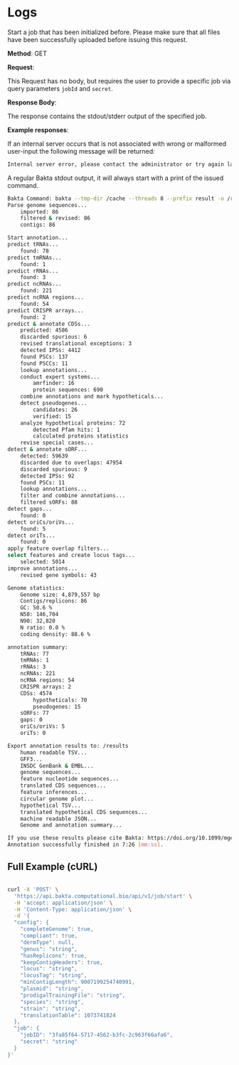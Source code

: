 # Logs

Start a job that has been initialized before. Please make sure that all files have been successfully uploaded before issuing this request.

**Method**: GET

**Request**:

This Request has no body, but requires the user to provide a specific job via query parameters `jobId` and `secret`.

**Response Body**:

The response contains the stdout/stderr output of the specified job.

**Example responses**:

If an internal server occurs that is not associated with wrong or malformed user-input the following message will be returned:
```bash
Internal server error, please contact the administrator or try again later.
```

A regular Bakta stdout output, it will always start with a print of the issued command.

```bash
Bakta Command: bakta --tmp-dir /cache --threads 8 --prefix result -o /results --db /db/db --replicons /data/replicons.tsv --gram ? /data/fastadata.fasta --force
Parse genome sequences...
	imported: 86
	filtered & revised: 86
	contigs: 86

Start annotation...
predict tRNAs...
	found: 78
predict tmRNAs...
	found: 1
predict rRNAs...
	found: 3
predict ncRNAs...
	found: 221
predict ncRNA regions...
	found: 54
predict CRISPR arrays...
	found: 2
predict & annotate CDSs...
	predicted: 4586 
	discarded spurious: 6
	revised translational exceptions: 3
	detected IPSs: 4412
	found PSCs: 137
	found PSCCs: 11
	lookup annotations...
	conduct expert systems...
		amrfinder: 16
		protein sequences: 690
	combine annotations and mark hypotheticals...
	detect pseudogenes...
		candidates: 26
		verified: 15
	analyze hypothetical proteins: 72
		detected Pfam hits: 1 
		calculated proteins statistics
	revise special cases...
detect & annotate sORF...
	detected: 59639
	discarded due to overlaps: 47954
	discarded spurious: 9
	detected IPSs: 92
	found PSCs: 11
	lookup annotations...
	filter and combine annotations...
	filtered sORFs: 88
detect gaps...
	found: 0
detect oriCs/oriVs...
	found: 5
detect oriTs...
	found: 0
apply feature overlap filters...
select features and create locus tags...
	selected: 5014
improve annotations...
	revised gene symbols: 43

Genome statistics:
	Genome size: 4,879,557 bp
	Contigs/replicons: 86
	GC: 50.6 %
	N50: 146,704
	N90: 32,820
	N ratio: 0.0 %
	coding density: 88.6 %

annotation summary:
	tRNAs: 77
	tmRNAs: 1
	rRNAs: 3
	ncRNAs: 221
	ncRNA regions: 54
	CRISPR arrays: 2
	CDSs: 4574
		hypotheticals: 70
		pseudogenes: 15
	sORFs: 77
	gaps: 0
	oriCs/oriVs: 5
	oriTs: 0

Export annotation results to: /results
	human readable TSV...
	GFF3...
	INSDC GenBank & EMBL...
	genome sequences...
	feature nucleotide sequences...
	translated CDS sequences...
	feature inferences...
	circular genome plot...
	hypothetical TSV...
	translated hypothetical CDS sequences...
	machine readable JSON...
	Genome and annotation summary...

If you use these results please cite Bakta: https://doi.org/10.1099/mgen.0.000685
Annotation successfully finished in 7:26 [mm:ss].
```

## Full Example (cURL)

```bash

curl -X 'POST' \
  'https://api.bakta.computational.bio/api/v1/job/start' \
  -H 'accept: application/json' \
  -H 'Content-Type: application/json' \
  -d '{
  "config": {
    "completeGenome": true,
    "compliant": true,
    "dermType": null,
    "genus": "string",
    "hasReplicons": true,
    "keepContigHeaders": true,
    "locus": "string",
    "locusTag": "string",
    "minContigLength": 9007199254740991,
    "plasmid": "string",
    "prodigalTrainingFile": "string",
    "species": "string",
    "strain": "string",
    "translationTable": 1073741824
  },
  "job": {
    "jobID": "3fa85f64-5717-4562-b3fc-2c963f66afa6",
    "secret": "string"
  }
}'
``` 